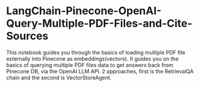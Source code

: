 # LangChain-Pinecone-OpenAI-Query-Multiple-PDF-Files-and-Cite-Sources
This notebook guides you through the basics of loading multiple PDF file externally into Pinecone as embeddings(vectors).  It guides you on the basics of querying multiple PDF files data to get answers back from Pinecone DB, via the OpenAI LLM API. 2 approaches, first is the RetrievalQA chain and the second is VectorStoreAgent.
